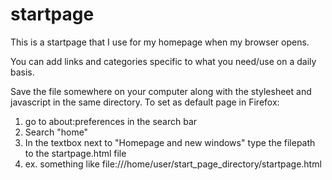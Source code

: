 # startpage
This is a startpage that I use for my homepage when my browser opens.

You can add links and categories specific to what you need/use on a daily basis.

Save the file somewhere on your computer along with the stylesheet and javascript in the same directory.
To set as default page in Firefox: 
  1. go to about:preferences in the search bar
  2. Search "home"
  3. In the textbox next to "Homepage and new windows" type the filepath to the startpage.html file
  4. ex. something like file:///home/user/start_page_directory/startpage.html
  
